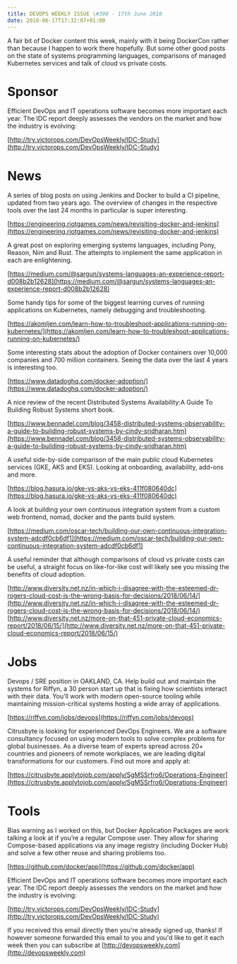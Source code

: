 ```yaml
---
title: DEVOPS WEEKLY ISSUE \#390 - 17th June 2018 
date: 2018-06-17T17:32:07+01:00
---
```


A fair bit of Docker content this week, mainly with it being DockerCon rather than because I happen to work there hopefully. But some other good posts on the state of systems programming languages, comparisons of managed Kubernetes services and talk of cloud vs private costs.


Sponsor
======

Efficient DevOps and IT operations software becomes more important each year. The IDC report deeply assesses the vendors on the market and how the industry is evolving:

[http://try.victorops.com/DevOpsWeekly/IDC-Study](http://try.victorops.com/DevOpsWeekly/IDC-Study)

News
====

A series of blog posts on using Jenkins and Docker to build a CI pipeline, updated from two years ago. The overview of changes in the respective tools over the last 24 months in particular is super interesting.

[https://engineering.riotgames.com/news/revisiting-docker-and-jenkins](https://engineering.riotgames.com/news/revisiting-docker-and-jenkins)


A great post on exploring emerging systems languages, including Pony, Reason, Nim and Rust. The attempts to implement the same application in each are enlightening.

[https://medium.com/@sargun/systems-languages-an-experience-report-d008b2b12628](https://medium.com/@sargun/systems-languages-an-experience-report-d008b2b12628)


Some handy tips for some of the biggest learning curves of running applications on Kubernetes, namely debugging and troubleshooting.

[https://akomljen.com/learn-how-to-troubleshoot-applications-running-on-kubernetes/](https://akomljen.com/learn-how-to-troubleshoot-applications-running-on-kubernetes/)


Some interesting stats about the adoption of Docker containers over 10,000 companies and 700 million containers. Seeing the data over the last 4 years is interesting too.

[https://www.datadoghq.com/docker-adoption/](https://www.datadoghq.com/docker-adoption/)


A nice review of the recent Distributed Systems Availability:A Guide To Building Robust Systems short book.

[https://www.bennadel.com/blog/3458-distributed-systems-observability-a-guide-to-building-robust-systems-by-cindy-sridharan.htm](https://www.bennadel.com/blog/3458-distributed-systems-observability-a-guide-to-building-robust-systems-by-cindy-sridharan.htm)


A useful side-by-side comparison of the main public cloud Kubernetes services (GKE, AKS and EKS). Looking at onboarding, availability, add-ons and more.

[https://blog.hasura.io/gke-vs-aks-vs-eks-411f080640dc](https://blog.hasura.io/gke-vs-aks-vs-eks-411f080640dc)


A look at building your own continuous integration system from a custom web frontend, nomad, docker and the pants build system.

[https://medium.com/oscar-tech/building-our-own-continuous-integration-system-adcdf0cb6df1](https://medium.com/oscar-tech/building-our-own-continuous-integration-system-adcdf0cb6df1)


A useful reminder that although comparisons of cloud vs private costs can be useful, a straight focus on like-for-like cost will likely see you missing the benefits of cloud adoption.

[http://www.diversity.net.nz/in-which-i-disagree-with-the-esteemed-dr-rogers-cloud-cost-is-the-wrong-basis-for-decisions/2018/06/14/](http://www.diversity.net.nz/in-which-i-disagree-with-the-esteemed-dr-rogers-cloud-cost-is-the-wrong-basis-for-decisions/2018/06/14/)
[http://www.diversity.net.nz/more-on-that-451-private-cloud-economics-report/2018/06/15/](http://www.diversity.net.nz/more-on-that-451-private-cloud-economics-report/2018/06/15/)


Jobs
====

Devops / SRE position in OAKLAND, CA. Help build out and maintain the systems for Riffyn, a 30 person start up that is fixing how scientists interact with their data. You'll work with modern open-source tooling while maintaining mission-critical systems hosting a wide array of applications.

[https://riffyn.com/jobs/devops](https://riffyn.com/jobs/devops)


Citrusbyte is looking for experienced DevOps Engineers. We are a software consultancy focused on using modern tools to solve complex problems for global businesses. As a diverse team of experts spread across 20+ countries and pioneers of remote workplaces, we are leading digital transformations for our customers. Find out more and apply at:

[https://citrusbyte.applytojob.com/apply/SgMSSrfro6/Operations-Engineer](https://citrusbyte.applytojob.com/apply/SgMSSrfro6/Operations-Engineer)


Tools
=====

Bias warning as I worked on this, but Docker Application Packages are work talking a look at if you’re a regular Compose user. They allow for sharing Compose-based applications via any image registry (including Docker Hub) and solve a few other reuse and sharing problems too.

[https://github.com/docker/app](https://github.com/docker/app)



Efficient DevOps and IT operations software becomes more important each year. The IDC report deeply assesses the vendors on the market and how the industry is evolving:

[http://try.victorops.com/DevOpsWeekly/IDC-Study](http://try.victorops.com/DevOpsWeekly/IDC-Study)


If you received this email directly then you're already signed up, thanks! If however someone forwarded this email to you and you'd like to get it each week then you can subscribe at [http://devopsweekly.com](http://devopsweekly.com)

